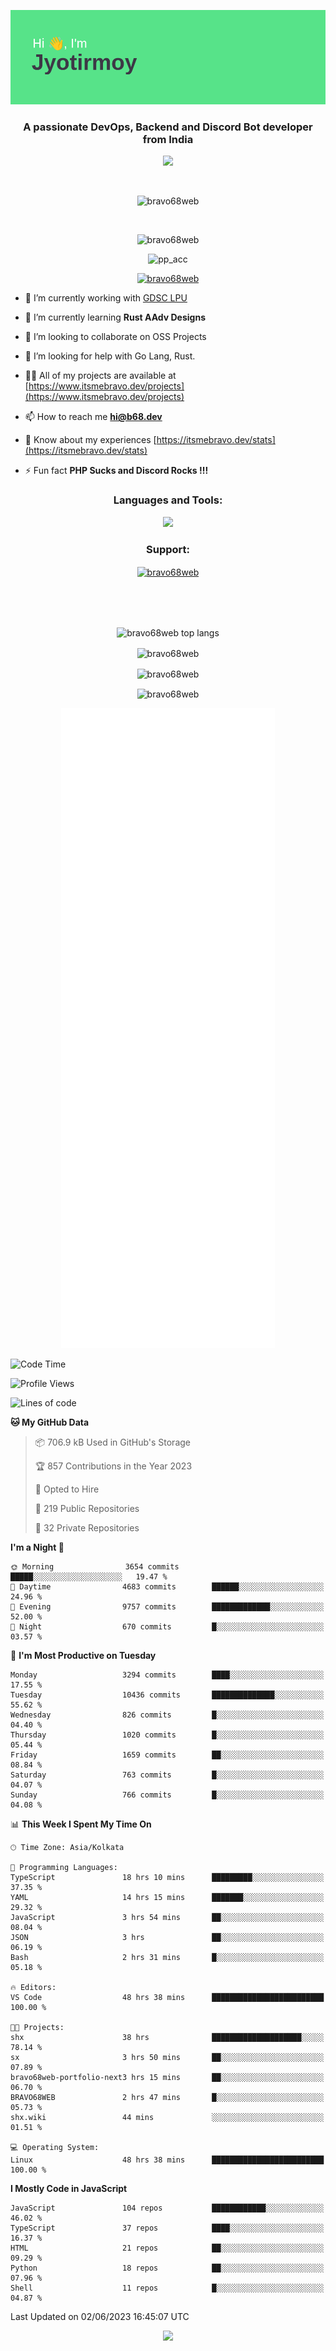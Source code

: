 <p align="center"><img src="header.png"></p>
<h3 align="center">A passionate DevOps, Backend and Discord Bot developer from India</h3>

<p align="center"><a href="https://discord.com/users/457039372009865226"><img src="https://lanyard-profile-readme.vercel.app/api/457039372009865226"></a></p>
                           
<br>
<p align="center"> <img src="https://komarev.com/ghpvc/?username=bravo68web&label=Profile%20views&color=0e75b6&style=flat" alt="bravo68web" /> </p>
<br>


<p align="center"><img src="https://github-profile-trophy.vercel.app/?username=bravo68web&theme=discord&column=3&row=2" alt="bravo68web" /> </p>
<p align="center"><img src="https://osu-embed.b68dev.xyz/pp_acc" alt="pp_acc" /> </p>

<p align="center"> <a href="https://twitter.com/bravo68web" target="blank"><img src="https://img.shields.io/twitter/follow/bravo68web?logo=twitter&style=for-the-badge" alt="bravo68web" /></a> </p>

- 🔭 I’m currently working with [GDSC LPU](https://gdsclpu.live/)

- 🌱 I’m currently learning **Rust AAdv Designs**

- 👯 I’m looking to collaborate on OSS Projects

- 🤝 I’m looking for help with Go Lang, Rust.

- 👨‍💻 All of my projects are available at [https://www.itsmebravo.dev/projects](https://www.itsmebravo.dev/projects)

<!-- - 💬 Ask me about **DF Techs** -->

- 📫 How to reach me **hi@b68.dev**

- 📄 Know about my experiences [https://itsmebravo.dev/stats](https://itsmebravo.dev/stats)

- ⚡ Fun fact **PHP Sucks and Discord Rocks !!!**

<h3 align="center">Languages and Tools:</h3>
<p align="center"> 
<img src="https://skillicons.dev/icons?i=aws,bash,c,cs,cpp,cloudflare,css,dart,devto,discord,bots,docker,electron,ember,emotion,express,fastapi,figma,firebase,flask,gcp,git,github,githubactions,go,gitlab,graphql,heroku,html,ai,ipfs,js,jest,linux,md,mastodon,mongodb,neovim,netlify,nextjs,nginx,nodejs,postgres,postman,powershell,py,react,redis,regex,replit,rocket,rust,sqlite,mysql,stackoverflow,styledcomponents,supabase,sentry,solidity,svg,tailwind,tauri,twitter,ts,unity,v,vercel,vim,vite,wasm,webpack,workers&perline=8&theme=dark" />
</p>

<h3 align="center">Support:</h3>
<p align="center"><a href="https://www.buymeacoffee.com/bravo68web"> <img align="center" src="https://cdn.buymeacoffee.com/buttons/v2/default-yellow.png" height="50" width="210" alt="bravo68web" /></a></p><br><br>
<br>

<p align="center"> <img align="center" src="https://github-readme-stats-sync.vercel.app/api/top-langs?username=bravo68web&count_private=true&show_icons=true&theme=radical&border_radius=10&&langs_count=10&layout=compact" alt="bravo68web top langs" /></p>

<p align="center"> <img align="center" src="https://github-readme-stats-sync.vercel.app/api?username=bravo68web&count_private=true&show_icons=true&theme=radical&border_radius=10" alt="bravo68web" /></p>

<p align="center"> <img align="center" src="https://github-readme-streak-stats.herokuapp.com?user=bravo68web&theme=dracula&hide_border=true" alt="bravo68web" /></p>

<p align="center"> <img align="center" src="https://github-readme-stats-sync.vercel.app/api/wakatime?username=bravo68web&count_private=true&show_icons=true&theme=aura_dark&border_radius=10&&langs_count=10&layout=compact&range=last_7_days" alt="bravo68web" /></p>

<p align="center"><img src="https://raw.githubusercontent.com/BRAVO68WEB/BRAVO68WEB/master/github-metrics.svg"></p>

<!--START_SECTION:waka-->
![Code Time](http://img.shields.io/badge/Code%20Time-4%2C827%20hrs%209%20mins-blue)

![Profile Views](http://img.shields.io/badge/Profile%20Views-55-blue)

![Lines of code](https://img.shields.io/badge/From%20Hello%20World%20I%27ve%20Written-58.1%20million%20lines%20of%20code-blue)

**🐱 My GitHub Data** 

> 📦 706.9 kB Used in GitHub's Storage 
 > 
> 🏆 857 Contributions in the Year 2023
 > 
> 💼 Opted to Hire
 > 
> 📜 219 Public Repositories 
 > 
> 🔑 32 Private Repositories 
 > 
**I'm a Night 🦉** 

```text
🌞 Morning                3654 commits        █████░░░░░░░░░░░░░░░░░░░░   19.47 % 
🌆 Daytime                4683 commits        ██████░░░░░░░░░░░░░░░░░░░   24.96 % 
🌃 Evening                9757 commits        █████████████░░░░░░░░░░░░   52.00 % 
🌙 Night                  670 commits         █░░░░░░░░░░░░░░░░░░░░░░░░   03.57 % 
```
📅 **I'm Most Productive on Tuesday** 

```text
Monday                   3294 commits        ████░░░░░░░░░░░░░░░░░░░░░   17.55 % 
Tuesday                  10436 commits       ██████████████░░░░░░░░░░░   55.62 % 
Wednesday                826 commits         █░░░░░░░░░░░░░░░░░░░░░░░░   04.40 % 
Thursday                 1020 commits        █░░░░░░░░░░░░░░░░░░░░░░░░   05.44 % 
Friday                   1659 commits        ██░░░░░░░░░░░░░░░░░░░░░░░   08.84 % 
Saturday                 763 commits         █░░░░░░░░░░░░░░░░░░░░░░░░   04.07 % 
Sunday                   766 commits         █░░░░░░░░░░░░░░░░░░░░░░░░   04.08 % 
```


📊 **This Week I Spent My Time On** 

```text
🕑︎ Time Zone: Asia/Kolkata

💬 Programming Languages: 
TypeScript               18 hrs 10 mins      █████████░░░░░░░░░░░░░░░░   37.35 % 
YAML                     14 hrs 15 mins      ███████░░░░░░░░░░░░░░░░░░   29.32 % 
JavaScript               3 hrs 54 mins       ██░░░░░░░░░░░░░░░░░░░░░░░   08.04 % 
JSON                     3 hrs               ██░░░░░░░░░░░░░░░░░░░░░░░   06.19 % 
Bash                     2 hrs 31 mins       █░░░░░░░░░░░░░░░░░░░░░░░░   05.18 % 

🔥 Editors: 
VS Code                  48 hrs 38 mins      █████████████████████████   100.00 % 

🐱‍💻 Projects: 
shx                      38 hrs              ████████████████████░░░░░   78.14 % 
sx                       3 hrs 50 mins       ██░░░░░░░░░░░░░░░░░░░░░░░   07.89 % 
bravo68web-portfolio-next3 hrs 15 mins       ██░░░░░░░░░░░░░░░░░░░░░░░   06.70 % 
BRAVO68WEB               2 hrs 47 mins       █░░░░░░░░░░░░░░░░░░░░░░░░   05.73 % 
shx.wiki                 44 mins             ░░░░░░░░░░░░░░░░░░░░░░░░░   01.51 % 

💻 Operating System: 
Linux                    48 hrs 38 mins      █████████████████████████   100.00 % 
```

**I Mostly Code in JavaScript** 

```text
JavaScript               104 repos           ████████████░░░░░░░░░░░░░   46.02 % 
TypeScript               37 repos            ████░░░░░░░░░░░░░░░░░░░░░   16.37 % 
HTML                     21 repos            ██░░░░░░░░░░░░░░░░░░░░░░░   09.29 % 
Python                   18 repos            ██░░░░░░░░░░░░░░░░░░░░░░░   07.96 % 
Shell                    11 repos            █░░░░░░░░░░░░░░░░░░░░░░░░   04.87 % 
```




 Last Updated on 02/06/2023 16:45:07 UTC
<!--END_SECTION:waka-->

<p align="center"><img src="https://bravo68web.me/images/header_.png"></p>


